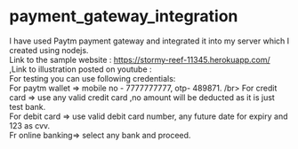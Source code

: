 # payment_gateway_integration
I have used Paytm payment gateway and integrated it into my server which I created using nodejs.</br>
Link to the sample website : https://stormy-reef-11345.herokuapp.com/ </br>
,Link to illustration posted on youtube : </br>
For testing you can use following credentials: </br>
For paytm wallet => mobile no - 7777777777, otp- 489871. /br>
For credit card => use any valid credit card ,no amount will be deducted as it is just test bank. </br>
For debit card => use valid debit card number, any future date for expiry and 123 as cvv. </br>
Fr online banking=> select any bank and proceed. </br>
